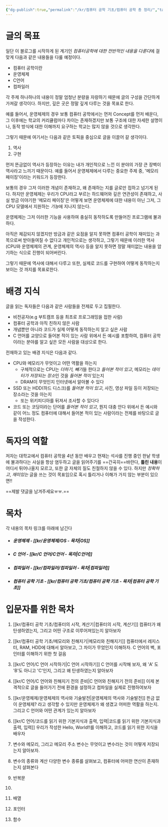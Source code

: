 ```yaml
---
{"dg-publish":true,"permalink":"/kr/컴퓨터 공학 기초/컴퓨터 공학 총 정리/","tags":["Computer-Science","TODO/계속_수정"],"created":"2023-10-15","updated":"2024-02-12"}
---
```


# 글의 목표
일단 이 블로그를 시작하게 된 계기인 *컴퓨터공학에 대한 전반적인 내용을 다룬다*에 걸맞게 다음과 같은 내용들을 다룰 예정이다.
- 컴퓨터 공학이란
- 운영체제
- C언어
- 컴파일러

각 주제 하나하나의 내용이 정말 엄청난 분량을 자랑하기 때문에 글의 구성을 간단하게 가져갈 생각이다.
하지만, 깊은 곳은 정말 깊게 다루는 것을 목표로 한다.

예를 들어서, 운영체제의 경우 보통 컴퓨터 공학에서는 먼저 Concept를 먼저 배운다, 그 이후에는 학교의 커리큘럼마다 차이는 존재하겠지만 보통 구조에 대한 자세한 설명이나, 동작 방식에 대한 이해까지 요구하는 학교는 많지 않을 것으로 생각한다.

그렇기 때문에 여기서는 다음과 같은 토픽을 중심으로 글을 이끌어 갈 생각이다.
1. 역사
2. 구현

먼저 뜬금없이 역사가 등장하는 이유는 내가 개인적으로 느낀 이 분야의 가장 큰 장벽이 역사라고 느끼기 때문이다. 예를 들어서 운영체제에서 다루는 중요한 주제 중, '메모리 페이징'이라는 키워드가 등장한다.

보통의 경우 그저 이러한 개념이 존재하고, 왜 존재하는 지를 글로만 접하고 넘기게 된다.
하지만 운영체제는 우리가 CPU라고 부르는 하드웨어와 깊은 연관성이 존재하고, 사실 방금 이야기한 '메모리 페이징'은 어떻게 보면 운영체제에 대한 내용이 아닌 그저, 그 CPU 모델에서 지원하는 *기능*에 지나지 않는다.

운영체제는 그저 이러한 기능을 사용하여 충실히 동작하도록 만들어진 프로그램에 불과하다.

아직은 체감되지 않겠지만 방금과 같은 요점을 알지 못하면 컴퓨터 공학이 재미있는 과목으로써 받아들여질 수 없다고 개인적으로는 생각하고, 그렇기 때문에 이러한 역사(CPU와 운영체제의 관계, 운영체제의 역사) 등을 알지 못하면 정말 재미없는 내용을 암기하는 식으로 진행이 되어버린다.

그렇기 때문에 역사에 대해서 다루고 또한, 실제로 코드를 구현하여 어떻게 동작하는지 보이는 것 까지를 목표로한다.

# 배경 지식
글을 읽는 독자들은 다음과 같은 사람들을 전제로 두고 집필한다.
- 비전공자(e.g 부트캠프 등을 최초로 프로그래밍을 접한 사람)
- 컴퓨터 공학과 아직 친하지 않은 사람
- 개념뿐만 아니라 코드가 실제 어떻게 동작하는지 알고 싶은 사람
- C 언어를 교양으로 들어본 적이 있는 사람
위에서 든 예시를 포함하여, 컴퓨터 공학이라는 분야를 알고 싶은 모든 사람을 대상으로 한다.

전재하고 있는 배경 지식은 다음과 같다.
- CPU와 메모리가 무엇이고 어떤 역활을 하는지
	- 구체적으로는 CPU는 *더하기, 빼기*을 한다고 *들어본 적이 있고*, 메모리는 *데이터가 저장되는 장소*인 것을 *들어본 적이* 있는지
	- DRAM이 무엇인지 인터넷에서 알아볼 수 있다
- SSD 또는 HDD(하드 디스크)를 *들어본 적이 있고*, 사진, 영상 파일 등이 저장되는 장소라는 것을 아는지
	- 또는 위키피디아를 뒤져서 조사할 수 있다다
- 코드 또는 코딩이라는 단어를 *들어본 적이 있고*, 뭔지 대충 안다
위에서 든 예시와 같이 어느 정도 컴퓨터에 대해서 들어본 적이 있는 사람이라는 전제를 바탕으로 글을 작성한다.
# 독자의 역할
저자는 대학교에서 컴퓨터 공학을 4년 동안 배우고 현재는 석사를 진행 중인 한낱 학생에 불과하다는 사실을 항상 염두하고 글을 읽어주기를 ==간곡히==바란다, **틀린 내용**이 어디서 튀어나올지 모르고, 또한 글 자체의 질도 친절하지 않을 수 있다. 
하지만 *정확하고*, *재미있는* 글을 쓰는 것이 목표임으로 혹시 틀리거나 이해가 가지 않는 부분이 있으면!!

==제발 댓글을 남겨주세요ㅠㅠ.==
# 목차
각 내용의 목차 링크를 아래에 남긴다
- ##### 운영체제 - [[kr/운영체제/OS - 목차\|OS]]
- ##### C 언어 - [[kr/C 언어/C언어 - 목차\|C언어]]
- ##### 컴파일러 - [[kr/컴파일러/컴파일러 - 목차\|컴파일러]]
- ##### 컴퓨터 공학 기초 - [[kr/컴퓨터 공학 기초/컴퓨터 공학 기초 - 목차\|컴퓨터 공학 기초]]


# 입문자를 위한 목차
1. [[kr/컴퓨터 공학 기초/컴퓨터의 시작, 계산기\|컴퓨터의 시작, 계산기]] 
	컴퓨터가 왜 탄생하였는지, 그리고 어떤 구조로 이루어져있는지 알아보자

2. [[kr/컴퓨터 공학 기초/메모리와 친해지기\|메모리와 친해지기]]
	컴퓨터에서 레지스터, RAM, HDD에 대해서 알아보고, 그 차이가 무었인지 이해하자. C 언어의 벽, 포인터를 이해하기 위한 첫 걸음

3. [[kr/C 언어/C 언어 시작하기\|C 언어 시작하기]]
	C 언어를 시작해 보자, 왜 'A' 도 'B'도 아니고 'C'인지, 그리고 왜 탄생하였는지 알아보자

4. [[kr/C 언어/C 언어와 친해지기 전의 준비\|C 언어와 친해지기 전의 준비]]
	이제 본격적으로 글을 들어가기 전에 환경을 설정하고 컴파일을 실제로 진행하여보자

5. [[kr/운영체제/운영체제의 역사와 기술발전\|운영체제의 역사와 기술발전]]
	뜬금 없이 운영체제? 라고 생각할 수 있지만 운영체제가 왜 생겼고 어떠한 역활을 하는지. 그리고 C 언어와 어떤 관계가 있는지 알아보자

6. [[kr/C 언어/코드를 읽기 위한 기본지식과 출력, 입력\|코드를 읽기 위한 기본지식과 출력, 입력]]
	우리가 작성한 Hello, World!!를 이해하고, 코드를 읽기 위한 지식을 배우자

7. 변수와 메모리, 그리고 메모리 주소
	변수는 무엇이고 변수라는 것이 어떻게 저장되는지 알아보자.

8. 변수의 종류와 계산
	다양한 변수 종류를 살펴보고, 컴퓨터에 어떠한 연산이 존재하는지 살펴본다

9. 반복문

10. 

11. 배열

12. 포인터

13. 함수






